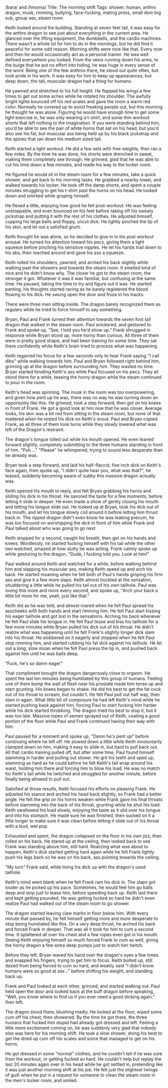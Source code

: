 /bara/ and /hmoma/
Title: The morning shift 
Tags: shower, human, anthro dragon, musk, rimming, bullying, face-fucking, mating press, small dom big sub, group sex, steam room

Keith looked around the building. Standing at seven feet tall, it was easy for the anthro dragon to see just about everything in the current area. He glanced over the lifting equipment, the dumbbells, and the cardio machines. There wasn't a whole lot for him to do in the mornings, but he did find it peaceful for some odd reason. Morning shifts were nice like that. Every now and then he would occasionally act as a personal trainer. He was well defined everywhere you looked. From the veins running down his arms, to the bulge that he put no effort into hiding, he was huge in every sense of the word. Being one of the few anthros there, he stood out quite often, but took pride in his work. It was easy for him to keep up appearances, but deep down, the tall, muscular dragon had a thing for humans.

He yawned and stretched to his full height. He flapped his wings a few times to get out some aches while he rotated his shoulder. The awfully bright lights bounced off his red scales and gave the room a warm red color. Normally he covered up to avoid freaking people out, but this morning he thought he was alone. Figuring he would have enough time to get some light exercise in, he was only wearing a t-shirt, and some thin workout shorts that left nothing to the imagination. If you were standing behind him, you'd be able to see the pair of white horns that sat on his head, but you'd also see his fat, but muscular ass being held up by his black jockstrap and the spines that ran down his medium sized tail. 

Keith started a light workout. He did a few sets with free weights, then ran a few miles. By the time he was done, his shorts were drenched in sweat, making them completely see through. He grinned, glad that he was able to cut his time down a few minutes, and made his way to the locker room. 

He figured he would sit in the steam room for a few minutes, take a quick shower, and get back to his morning tasks. He grabbed a nearby towel, and walked towards his locker. He took off the damp shorts, and spent a couple minutes struggling to get his t-shirt past the horns on his head. He looked down and smirked while groping himself. 

He flexed a little, enjoying how good he felt post-workout. He was feeling unstoppable, and even bounced on his feet  before taking off his sweaty jockstrap and putting it with the rest of his clothes. He adjusted himself, cupping his large balls and floppy, uncut dick. He lightly pinched the tip of his skin, and let out a satisfied grunt. 

Keith thought he was alone, so he decided to give in to his post workout arousal. He turned his attention toward his pecs, giving them a light squeeze before pinching his sensitive nipples. He let his hands trail down to his abs, then reached around and gave his ass a squeeze. 

Keith rolled his shoulders, yawned, and arched his back slightly while walking past the showers and towards the steam room. It smelled kind of nice and he didn't know why. The closer he got to the steam room, the stronger it got. Whatever it was it was familiar, but confusing at the same time. He paused, taking the time to try and figure out it was. He started panting, his thoughts started racing as he barely registered the blood flowing to his dick. He swung open the door and froze in his tracks.

There were three men sitting inside. The dragon barely recognized them as regulars while he tried to force himself to say something. 

Bryan, Paul and Frank turned their attention towards the seven foot tall dragon that walked in the steam room. Paul snickered, and gestured to Frank and spoke up, "See, I told you he'd show up." Frank shrugged in response while Bryan stood up, more horny than curious. All three of them were in pretty good shape, and had been training for some time. They sat there confidently while Keith's brain tried to process what was happening. 

Keith regained his focus for a few seconds only to hear Frank saying "I call dibs" while walking towards him. Paul and Bryan followed right behind him, grinning up at the dragon before surrounding him. They wasted no time. Bryan started fondling Keith's ass while Paul focused on his pecs. They all stood there for a while, teasing the horny dragon while the steam continued to pour in the room. 

Keith's head was spinning. The musk in the room was too overpowering, and given how pent up he was, there was no way he was turning down an opportunity like this. He grinned, took a step forward, then got on his knees in front of Frank. He got a good look at him now that he was closer. Average looks, his skin was a bit red from sitting in the steam room, but none of that mattered when he rested his dick on Keith's snout. Paul and Bryan copied Frank, as all three of them took turns while they slowly lowered what was left of the Dragon's restraint. 

The dragon's tongue lolled out while his mouth opened. He even leaned forward slightly, completely submitting to the three humans standing in front of him. "Puh...." "Please" he whimpered, trying to sound less desperate than he already was. 

Bryan took a step forward, and laid his half-flaccid, five inch dick on Keith's face again, then spoke up, "I didn't quite hear you, what was that?", he teased, suddenly becoming aware of subby this massive dragon actually was.

Keith opened his mouth to reply, and felt Bryan grabbing his horns and sliding his dick in his throat. He savored the taste for a few moments, before letting it slide in deeper. He even made a show of gently closing his mouth and letting his tongue slide out. He looked up at Bryan, took his dick out of his mouth, and let his tongue slowly coil around it before letting him thrust back in. The ripped dragon didn't even know he was leaking precum, he was too focused on worshipping the dick in front of him while Frank and Paul talked about who was going to go next. 

Keith stopped for a second, caught his breath, then got on his hands and knees. Wordlessly, he started fucking himself with his tail while the other two watched, amazed at how slutty he was acting. Frank calmly spoke up while gesturing to the dragon, "Dude, I fucking told you. Look at him!"  

Paul walked around Keith and watched for a while, before walking behind him and slapping his muscular ass, making Keith speed up and arch his back. He started moaning when he felt both of Paul's hands groping his firm ass and give it a few more slaps. Keith almost buckled at the sensation, shuddering a little while he pulled his tail out of his own tailhole. Paul was loving this more and more every second, and spoke up, "Arch your back a little bit more for me, yeah, just like that."

Keith did as he was told, and almost roared when he felt Paul spread his asscheeks with both hands and start rimming him. He felt Paul start kissing his eager tailhole and got lost in the sensations. Arching his back whenever he felt Paul slide his tongue in. He felt Paul tease and kiss his tailhole for a few more minutes while Bryan pulled his dick out of his throat. He didn't realize what was happening until he felt Frank's slightly longer dick slam into his throat. He slobbered on it eagerly and stopped when he felt Paul stop rimming him, and started rubbing his fat dick against his tailhole. He let out a long, slow moan when he felt Paul press the tip in, and pushed back against him until he was balls deep. 

"Fuck, he's so damn eager"

That compliment brought the dragon dangerously close to orgasm. He spent the last ten minutes being humiliated by this group of humans. Feeling one of them bump the wall of flesh near his prostate made him tense up and start grunting. His knees began to shake. He did his best to get the fat cock out of his throat to scream, but couldn't. He felt Paul pull out half way, then slam in again. What little bit of composure he had left Keith's mind while he started pushing back against him, forcing Paul to start fucking him harder while his dick started throbbing. The dragon tried his best to stop it, but it was too late. Massive ropes of semen sprayed out of Keith, coating a good portion of the floor while Paul and  Frank continued having their way with him.

Paul paused for a moment and spoke up, "Damn he's pent up" before continuing where he left off. He slowed down a little while Keith involuntarily clamped down on him, making it easy to slide in, but hard to pull back out. All that cardio training pulled off, but after some time, Paul found himself slamming in harder and pulling out slower. He grit his teeth and sped up, slamming as hard as he could before he felt Keith's tail wrap around his waist, holding him there and forcing him to blow his load. He was no match for Keith's tail while he twitched and struggled for another minute, before finally being allowed to pull out. 

Satisfied at those results, Keith focused his efforts on pleasing Frank. He adjusted his stance and arched his head back slightly, so Frank had a better angle. He felt the grip on his horns weaken while Frank gave his final thrusts before slamming into the back of his throat, grunting while he shot his load. Keith swallowed his load slowly, enjoying the taste as it slid over his tongue and into his stomach. He made sure he was finished, then sucked on it a little longer to make sure it was clean before letting it slide out of his throat with a loud, wet pop.

Exhausted and spent, the dragon collapsed on the floor in his own jizz, then rolled on his back. He stared up at the ceiling, then looked back to see Frank was standing above him, still hard. Realizing what was about to happen, Keith's dick started getting hard again while he felt Frank lightly push his legs back so he was on his back, ass pointing towards the ceiling.

"My turn" Frank said, while lining his dick up with the dragon's used tailhole.

Keith's mind went blank when he felt Frank ram his dick in. The slaps got louder as he picked up his pace. Sometimes, he would feel him go balls deep and stop just to tease him, before speeding back up. Keith laid there and kept getting pounded. He was getting fucked so hard he didn't even realize Paul had walked out of the steam room to go shower. 

The dragon started leaving claw marks in floor below him. With every minute that passed by, he felt himself getting more and more desperate to stop being humiliated like this. On a very deep thrust, he arched his back and forced Frank in deeper. That was all it took for him to cum a second time. It splattered all over his chest and a few ropes even got in his mouth. Seeing Keith enjoying himself so much forced Frank to cum as well, giving the horny dragon a few extra deep pumps just to watch him twitch. 

Before they left, Bryan waved his hand over the dragon's eyes a few times and snapped his fingers, trying to get him to focus. Keith bolted up, still dazed from being forced to cum so hard, and weakly said "I didn't know humans were so good at sex..." before shifting his weight, and standing back up.

Frank and Paul looked at each other, grinned, and started walking out. Paul held open the door and looked back at the buff dragon before speaking, "Well, you know where to find us if you ever need a good dicking again." then left. 

The dragon stood there, blushing madly. He looked at the floor, wiped some cum off his chest, then showered. By the time he got there, the three humans that fucked him stupid had already got dressed and left. Feeling a little more excitement coming on, he was suddenly very glad that nobody else was here for his morning shift. He took a slow shower, doing his best to get the dried up cum off his scales and some that managed to get on his horns. 

He got dressed in some "normal" clothes, and he couldn't tell if he was sore from the workout, or getting fucked so hard. He couldn't help but replay the last 20 minutes again over in his head while he got settled in, pretending like it was just another morning shift at his job. He felt just the slightest twinge of guilt when he put in a request for someone to clean the steam room in the men's locker room, and smiled.
